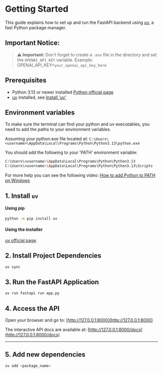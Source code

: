 # Getting Started

This guide explains how to set up and run the FastAPI backend using [uv](https://github.com/astral-sh/uv), a fast Python package manager.

## Important Notice:
> **⚠️ Important:**
> Don't forget to create a `.env` file in the directory and set the `OPENAI_API_KEY` variable.
> Example:
> OPENAI_API_KEY=`your_openai_api_key_here`

## Prerequisites

- Python 3.13 or newer installed [Python official page](https://www.python.org/downloads/)
- [uv](https://github.com/astral-sh/uv) installed, see [Install 'uv'](#1-install-uv)

## Environment variables
To make sure the terminal can find your python and uv executables, you need to add the paths to your environment variables.

Assuming your python.exe file located at: `C:\Users\<username>\AppData\Local\Programs\Python\Python3.13\python.exe`

You should add the following to your 'PATH' environment variable:
```bash
C:\Users\<username>\AppData\Local\Programs\Python\Python3.13
C:\Users\<username>\AppData\Local\Programs\Python\Python3.13\Scripts
``` 

For more help you can see the following video: [How to add Python to PATH on Windows](https://www.youtube.com/watch?v=91SGaK7_eeY)



## 1. Install `uv`

#### Using pip

```bash
python -m pip install uv
```

#### Using the installer

[uv official page](https://docs.astral.sh/uv/getting-started/installation/).


## 2. Install Project Dependencies

```bash
uv sync
```

## 3. Run the FastAPI Application

```bash
uv run fastapi run app.py
```

## 4. Access the API

Open your browser and go to: [http://127.0.0.1:8000](http://127.0.0.1:8000)

The interactive API docs are available at: [http://127.0.0.1:8000/docs](http://127.0.0.1:8000/docs)

---

## 5. Add new dependencies

```bash
uv add <package_name>
```
